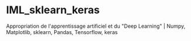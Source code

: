 # IML_sklearn_keras
Appropriation de l'apprentissage artificiel et du "Deep Learning"    |    Numpy, Matplotlib, sklearn, Pandas, Tensorflow, keras
